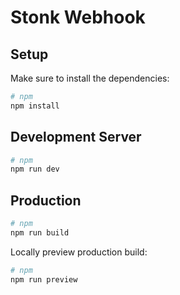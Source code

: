 # Stonk Webhook

## Setup

Make sure to install the dependencies:

```bash
# npm
npm install

```

## Development Server

```bash
# npm
npm run dev

```

## Production

```bash
# npm
npm run build

```

Locally preview production build:

```bash
# npm
npm run preview

```